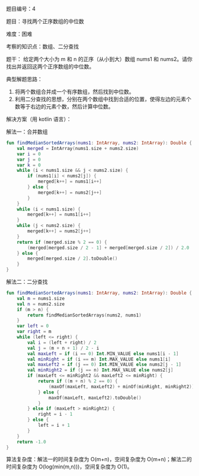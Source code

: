 题目编号：4

题目：寻找两个正序数组的中位数

难度：困难

考察的知识点：数组、二分查找

题干：
给定两个大小为 m 和 n 的正序（从小到大）数组 nums1 和 nums2。请你找出并返回这两个正序数组的中位数。

典型解题思路：
1. 将两个数组合并成一个有序数组，然后找到中位数。
2. 利用二分查找的思想，分别在两个数组中找到合适的位置，使得左边的元素个数等于右边的元素个数，然后计算中位数。

解决方案（用 kotlin 语言）：

解法一：合并数组

```kotlin
fun findMedianSortedArrays(nums1: IntArray, nums2: IntArray): Double {
    val merged = IntArray(nums1.size + nums2.size)
    var i = 0
    var j = 0
    var k = 0
    while (i < nums1.size && j < nums2.size) {
        if (nums1[i] < nums2[j]) {
            merged[k++] = nums1[i++]
        } else {
            merged[k++] = nums2[j++]
        }
    }
    while (i < nums1.size) {
        merged[k++] = nums1[i++]
    }
    while (j < nums2.size) {
        merged[k++] = nums2[j++]
    }
    return if (merged.size % 2 == 0) {
        (merged[merged.size / 2 - 1] + merged[merged.size / 2]) / 2.0
    } else {
        merged[merged.size / 2].toDouble()
    }
}
```

解法二：二分查找

```kotlin
fun findMedianSortedArrays(nums1: IntArray, nums2: IntArray): Double {
    val m = nums1.size
    val n = nums2.size
    if (m > n) {
        return findMedianSortedArrays(nums2, nums1)
    }
    var left = 0
    var right = m
    while (left <= right) {
        val i = (left + right) / 2
        val j = (m + n + 1) / 2 - i
        val maxLeft = if (i == 0) Int.MIN_VALUE else nums1[i - 1]
        val minRight = if (i == m) Int.MAX_VALUE else nums1[i]
        val maxLeft2 = if (j == 0) Int.MIN_VALUE else nums2[j - 1]
        val minRight2 = if (j == n) Int.MAX_VALUE else nums2[j]
        if (maxLeft <= minRight2 && maxLeft2 <= minRight) {
            return if ((m + n) % 2 == 0) {
                (maxOf(maxLeft, maxLeft2) + minOf(minRight, minRight2)) / 2.0
            } else {
                maxOf(maxLeft, maxLeft2).toDouble()
            }
        } else if (maxLeft > minRight2) {
            right = i - 1
        } else {
            left = i + 1
        }
    }
    return -1.0
}
```

算法复杂度：解法一的时间复杂度为 O(m+n)，空间复杂度为 O(m+n)；解法二的时间复杂度为 O(log(min(m,n)))，空间复杂度为 O(1)。